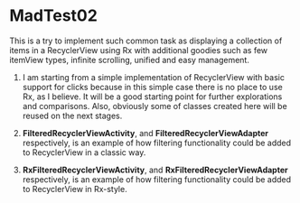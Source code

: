 # MadTest02

This is a try to implement such common task as displaying a collection of items in a RecyclerView
using Rx with additional goodies such as few itemView types, infinite scrolling, unified and easy
management.

1) I am starting from a simple implementation of RecyclerView with basic support for clicks because in
this simple case there is no place to use Rx, as I believe. It will be a good starting point for further
explorations and comparisons. Also, obviously some of classes created here will be reused on the next
stages.

2) **FilteredRecyclerViewActivity**, and **FilteredRecyclerViewAdapter** respectively, is an example of
how filtering functionality could be added to RecyclerView in a classic way.

3) **RxFilteredRecyclerViewActivity**, and **RxFilteredRecyclerViewAdapter** respectively, is an example of
how filtering functionality could be added to RecyclerView in Rx-style.
